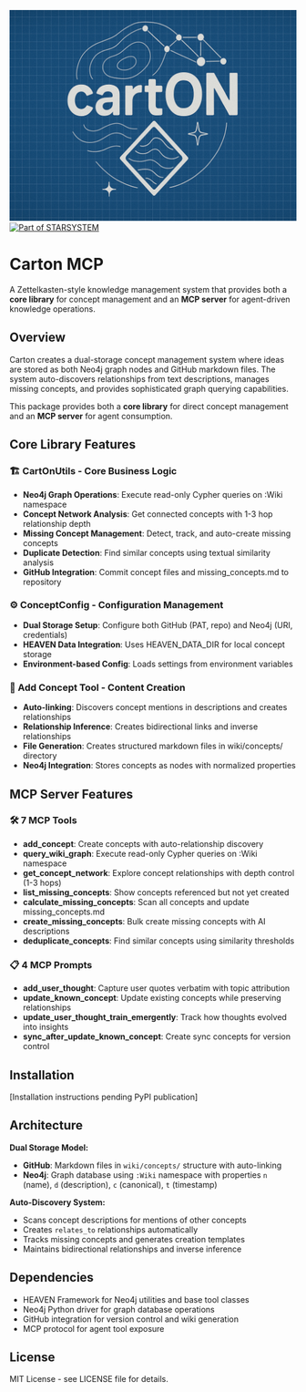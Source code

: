 ![](https://raw.githubusercontent.com/sancovp/carton-mcp/refs/heads/main/carton_small.png)
[![Part of STARSYSTEM](https://img.shields.io/badge/Part%20of-STARSYSTEM-blue)](https://github.com/sancovp/starsystem-metarepo)

# Carton MCP

A Zettelkasten-style knowledge management system that provides both a **core library** for concept management and an **MCP server** for agent-driven knowledge operations.

## Overview

Carton creates a dual-storage concept management system where ideas are stored as both Neo4j graph nodes and GitHub markdown files. The system auto-discovers relationships from text descriptions, manages missing concepts, and provides sophisticated graph querying capabilities.

This package provides both a **core library** for direct concept management and an **MCP server** for agent consumption.

## Core Library Features

### 🏗️ CartOnUtils - Core Business Logic
- **Neo4j Graph Operations**: Execute read-only Cypher queries on :Wiki namespace
- **Concept Network Analysis**: Get connected concepts with 1-3 hop relationship depth  
- **Missing Concept Management**: Detect, track, and auto-create missing concepts
- **Duplicate Detection**: Find similar concepts using textual similarity analysis
- **GitHub Integration**: Commit concept files and missing_concepts.md to repository

### ⚙️ ConceptConfig - Configuration Management
- **Dual Storage Setup**: Configure both GitHub (PAT, repo) and Neo4j (URI, credentials) 
- **HEAVEN Data Integration**: Uses HEAVEN_DATA_DIR for local concept storage
- **Environment-based Config**: Loads settings from environment variables

### 📝 Add Concept Tool - Content Creation
- **Auto-linking**: Discovers concept mentions in descriptions and creates relationships
- **Relationship Inference**: Creates bidirectional links and inverse relationships
- **File Generation**: Creates structured markdown files in wiki/concepts/ directory
- **Neo4j Integration**: Stores concepts as nodes with normalized properties

## MCP Server Features

### 🛠️ 7 MCP Tools
- **add_concept**: Create concepts with auto-relationship discovery
- **query_wiki_graph**: Execute read-only Cypher queries on :Wiki namespace  
- **get_concept_network**: Explore concept relationships with depth control (1-3 hops)
- **list_missing_concepts**: Show concepts referenced but not yet created
- **calculate_missing_concepts**: Scan all concepts and update missing_concepts.md
- **create_missing_concepts**: Bulk create missing concepts with AI descriptions
- **deduplicate_concepts**: Find similar concepts using similarity thresholds

### 📋 4 MCP Prompts
- **add_user_thought**: Capture user quotes verbatim with topic attribution
- **update_known_concept**: Update existing concepts while preserving relationships
- **update_user_thought_train_emergently**: Track how thoughts evolved into insights
- **sync_after_update_known_concept**: Create sync concepts for version control

## Installation

[Installation instructions pending PyPI publication]

## Architecture

**Dual Storage Model:**
- **GitHub**: Markdown files in `wiki/concepts/` structure with auto-linking
- **Neo4j**: Graph database using `:Wiki` namespace with properties `n` (name), `d` (description), `c` (canonical), `t` (timestamp)

**Auto-Discovery System:**
- Scans concept descriptions for mentions of other concepts
- Creates `relates_to` relationships automatically
- Tracks missing concepts and generates creation templates
- Maintains bidirectional relationships and inverse inference

## Dependencies

- HEAVEN Framework for Neo4j utilities and base tool classes
- Neo4j Python driver for graph database operations
- GitHub integration for version control and wiki generation
- MCP protocol for agent tool exposure

## License

MIT License - see LICENSE file for details.
